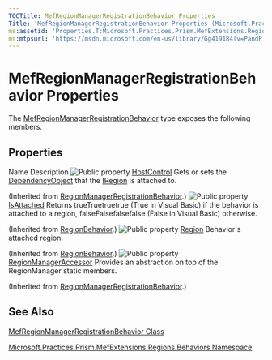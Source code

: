 ```yaml
---
TOCTitle: MefRegionManagerRegistrationBehavior Properties
Title: 'MefRegionManagerRegistrationBehavior Properties (Microsoft.Practices.Prism.MefExtensions.Regions.Behaviors)'
ms:assetid: 'Properties.T:Microsoft.Practices.Prism.MefExtensions.Regions.Behaviors.MefRegionManagerRegistrationBehavior'
ms:mtpsurl: 'https://msdn.microsoft.com/en-us/library/Gg419184(v=PandP.50)'
---
```


# MefRegionManagerRegistrationBehavior Properties

The [MefRegionManagerRegistrationBehavior](https://msdn.microsoft.com/en-us/library/microsoft.practices.prism.mefextensions.regions.behaviors.mefregionmanagerregistrationbehavior(v=pandp.50)) type exposes the following members.

## Properties

Name
Description
![](https://msdn.microsoft.com/en-us/Gg419184.pubproperty(en-us,PandP.50).gif "Public property")
[HostControl](https://msdn.microsoft.com/en-us/library/microsoft.practices.prism.regions.behaviors.regionmanagerregistrationbehavior.hostcontrol(v=pandp.50))
Gets or sets the [DependencyObject](http://msdn.microsoft.com/en-us/library/ms589309) that the [IRegion](https://msdn.microsoft.com/en-us/library/microsoft.practices.prism.regions.iregion(v=pandp.50)) is attached to.

(Inherited from [RegionManagerRegistrationBehavior](https://msdn.microsoft.com/en-us/library/microsoft.practices.prism.regions.behaviors.regionmanagerregistrationbehavior(v=pandp.50)).)
![](https://msdn.microsoft.com/en-us/Gg419184.pubproperty(en-us,PandP.50).gif "Public property")
[IsAttached](https://msdn.microsoft.com/en-us/library/microsoft.practices.prism.regions.regionbehavior.isattached(v=pandp.50))
Returns trueTruetruetrue (True in Visual Basic) if the behavior is attached to a region, falseFalsefalsefalse (False in Visual Basic) otherwise.

(Inherited from [RegionBehavior](https://msdn.microsoft.com/en-us/library/microsoft.practices.prism.regions.regionbehavior(v=pandp.50)).)
![](https://msdn.microsoft.com/en-us/Gg419184.pubproperty(en-us,PandP.50).gif "Public property")
[Region](https://msdn.microsoft.com/en-us/library/microsoft.practices.prism.regions.regionbehavior.region(v=pandp.50))
Behavior's attached region.

(Inherited from [RegionBehavior](https://msdn.microsoft.com/en-us/library/microsoft.practices.prism.regions.regionbehavior(v=pandp.50)).)
![](https://msdn.microsoft.com/en-us/Gg419184.pubproperty(en-us,PandP.50).gif "Public property")
[RegionManagerAccessor](https://msdn.microsoft.com/en-us/library/microsoft.practices.prism.regions.behaviors.regionmanagerregistrationbehavior.regionmanageraccessor(v=pandp.50))
Provides an abstraction on top of the RegionManager static members.

(Inherited from [RegionManagerRegistrationBehavior](https://msdn.microsoft.com/en-us/library/microsoft.practices.prism.regions.behaviors.regionmanagerregistrationbehavior(v=pandp.50)).)

## See Also

[MefRegionManagerRegistrationBehavior Class](https://msdn.microsoft.com/en-us/library/microsoft.practices.prism.mefextensions.regions.behaviors.mefregionmanagerregistrationbehavior(v=pandp.50))

[Microsoft.Practices.Prism.MefExtensions.Regions.Behaviors Namespace](https://msdn.microsoft.com/en-us/library/microsoft.practices.prism.mefextensions.regions.behaviors(v=pandp.50))